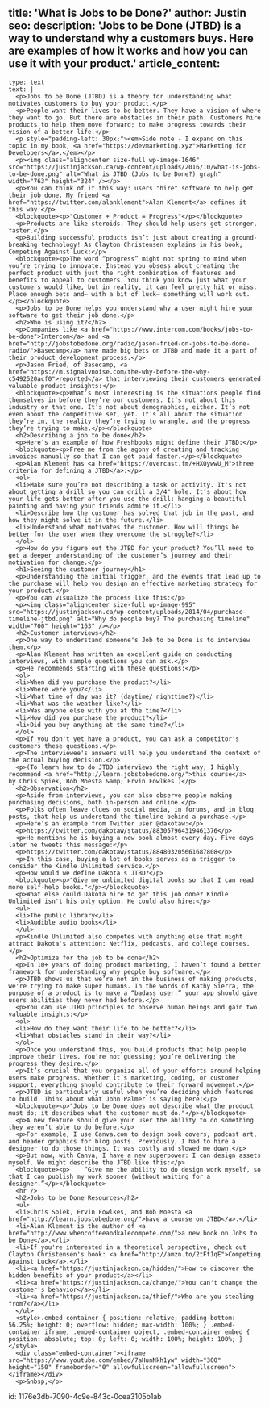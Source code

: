 title: 'What is Jobs to be Done?'
author: Justin
seo:
  description: 'Jobs to be Done (JTBD) is a way to understand why a customers buys. Here are examples of how it works and how you can use it with your product.'
article_content:
  -
    type: text
    text: |
      <p>Jobs to be Done (JTBD) is a theory for understanding what motivates customers to buy your product.</p>
      <p>People want their lives to be better. They have a vision of where they want to go. But there are obstacles in their path. Customers hire products to help them move forward; to make progress towards their vision of a better life.</p>
      <p style="padding-left: 30px;"><em>Side note - I expand on this topic in my book, <a href="https://devmarketing.xyz">Marketing for Developers</a>.</em></p>
      <p><img class="aligncenter size-full wp-image-1646" src="https://justinjackson.ca/wp-content/uploads/2016/10/what-is-jobs-to-be-done.png" alt="What is JTBD (Jobs to be Done?) graph" width="763" height="324" /></p>
      <p>You can think of it this way: users "hire" software to help get their job done. My friend <a href="https://twitter.com/alanklement">Alan Klement</a> defines it this way:</p>
      <blockquote><p>"Customer + Product = Progress"</p></blockquote>
      <p>Products are like steroids. They should help users get stronger, faster.</p>
      <p>Building successful products isn’t just about creating a ground-breaking technology! As Clayton Christensen explains in his book, Competing Against Luck:</p>
      <blockquote><p>The word “progress” might not spring to mind when you’re trying to innovate. Instead you obsess about creating the perfect product with just the right combination of features and benefits to appeal to customers. You think you know just what your customers would like, but in reality, it can feel pretty hit or miss. Place enough bets and— with a bit of luck— something will work out.</p></blockquote>
      <p>Jobs to be Done helps you understand why a user might hire your software to get their job done.</p>
      <h2>Who is using it?</h2>
      <p>Companies like <a href="https://www.intercom.com/books/jobs-to-be-done">Intercom</a> and <a href="http://jobstobedone.org/radio/jason-fried-on-jobs-to-be-done-radio/">Basecamp</a> have made big bets on JTBD and made it a part of their product development process.</p>
      <p>Jason Fried, of Basecamp, <a href="https://m.signalvnoise.com/the-why-before-the-why-c5492520acf0">reported</a> that interviewing their customers generated valuable product insights:</p>
      <blockquote><p>What’s most interesting is the situations people find themselves in before they’re our customers. It’s not about this industry or that one. It’s not about demographics, either. It’s not even about the competitive set, yet. It’s all about the situation they’re in, the reality they’re trying to wrangle, and the progress they’re trying to make.</p></blockquote>
      <h2>Describing a job to be done</h2>
      <p>Here’s an example of how Freshbooks might define their JTBD:</p>
      <blockquote><p>Free me from the agony of creating and tracking invoices manually so that I can get paid faster.</p></blockquote>
      <p>Alan Klement has <a href="https://overcast.fm/+HXQywwU_M">three criteria for defining a JTBD</a>:</p>
      <ol>
      <li>Make sure you’re not describing a task or activity. It's not about getting a drill so you can drill a 3/4" hole. It’s about how your life gets better after you use the drill: hanging a beautiful painting and having your friends admire it.</li>
      <li>Describe how the customer has solved that job in the past, and how they might solve it in the future.</li>
      <li>Understand what motivates the customer. How will things be better for the user when they overcome the struggle?</li>
      </ol>
      <p>How do you figure out the JTBD for your product? You’ll need to get a deeper understanding of the customer’s journey and their motivation for change.</p>
      <h1>Seeing the customer journey</h1>
      <p>Understanding the initial trigger, and the events that lead up to the purchase will help you design an effective marketing strategy for your product.</p>
      <p>You can visualize the process like this:</p>
      <p><img class="aligncenter size-full wp-image-995" src="https://justinjackson.ca/wp-content/uploads/2014/04/purchase-timeline-jtbd.png" alt="Why do people buy? The purchasing timeline" width="700" height="163" /></p>
      <h2>Customer interviews</h2>
      <p>One way to understand someone's Job to be Done is to interview them.</p>
      <p>Alan Klement has written an excellent guide on conducting interviews, with sample questions you can ask.</p>
      <p>He recommends starting with these questions:</p>
      <ol>
      <li>When did you purchase the product?</li>
      <li>Where were you?</li>
      <li>What time of day was it? (daytime/ nighttime?)</li>
      <li>What was the weather like?</li>
      <li>Was anyone else with you at the time?</li>
      <li>How did you purchase the product?</li>
      <li>Did you buy anything at the same time?</li>
      </ol>
      <p>If you don't yet have a product, you can ask a competitor's customers these questions.</p>
      <p>The interviewee's answers will help you understand the context of the actual buying decision.</p>
      <p>(To learn how to do JTBD interviews the right way, I highly recommend <a href="http://learn.jobstobedone.org/">this course</a> by Chris Spiek, Bob Moesta &amp; Ervin Fowlkes.)</p>
      <h2>Observation</h2>
      <p>Aside from interviews, you can also observe people making purchasing decisions, both in-person and online.</p>
      <p>Folks often leave clues on social media, in forums, and in blog posts, that help us understand the timeline behind a purchase.</p>
      <p>Here's an example from Twitter user @dakotaw:</p>
      <p>https://twitter.com/dakotaw/status/883057964319461376</p>
      <p>He mentions he is buying a new book almost every day. Five days later he tweets this message:</p>
      <p>https://twitter.com/dakotaw/status/884803205661687808</p>
      <p>In this case, buying a lot of books serves as a trigger to consider the Kindle Unlimited service.</p>
      <p>How would we define Dakota's JTBD?</p>
      <blockquote><p>"Give me unlimited digital books so that I can read more self-help books."</p></blockquote>
      <p>What else could Dakota hire to get this job done? Kindle Unlimited isn't his only option. He could also hire:</p>
      <ul>
      <li>The public library</li>
      <li>Audible audio books</li>
      </ul>
      <p>Kindle Unlimited also competes with anything else that might attract Dakota's attention: Netflix, podcasts, and college courses.</p>
      <h2>Optimize for the job to be done</h2>
      <p>In 10+ years of doing product marketing, I haven’t found a better framework for understanding why people buy software.</p>
      <p>JTBD shows us that we’re not in the business of making products, we're trying to make super humans. In the words of Kathy Sierra, the purpose of a product is to make a “badass user:” your app should give users abilities they never had before.</p>
      <p>You can use JTBD principles to observe human beings and gain two valuable insights:</p>
      <ol>
      <li>How do they want their life to be better?</li>
      <li>What obstacles stand in their way?</li>
      </ol>
      <p>Once you understand this, you build products that help people improve their lives. You’re not guessing; you’re delivering the progress they desire.</p>
      <p>It’s crucial that you organize all of your efforts around helping users make progress. Whether it’s marketing, coding, or customer support, everything should contribute to their forward movement.</p>
      <p>JTBD is particularly useful when you’re deciding which features to build. Think about what John Palmer is saying here:</p>
      <blockquote><p>"Jobs to be Done does not describe what the product must do; it describes what the customer must do."</p></blockquote>
      <p>A new feature should give your user the ability to do something they weren’t able to do before.</p>
      <p>For example, I use Canva.com to design book covers, podcast art, and header graphics for blog posts. Previously, I had to hire a designer to do those things. It was costly and slowed me down.</p>
      <p>But now, with Canva, I have a new superpower: I can design assets myself. We might describe the JTBD like this:</p>
      <blockquote><p>    “Give me the ability to do design work myself, so that I can publish my work sooner (without waiting for a designer.”</p></blockquote>
      <hr />
      <h2>Jobs to be Done Resources</h2>
      <ul>
      <li>Chris Spiek, Ervin Fowlkes, and Bob Moesta <a href="http://learn.jobstobedone.org/">have a course on JTBD</a>.</li>
      <li>Alan Klement is the author of <a href="http://www.whencoffeeandkalecompete.com/">a new book on Jobs to be Done</a>.</li>
      <li>If you're interested in a theoretical perspective, check out Clayton Christensen's book: <a href="http://amzn.to/2tFt1qE">Competing Against Luck</a>.</li>
      <li><a href="https://justinjackson.ca/hidden/">How to discover the hidden benefits of your product</a></li>
      <li><a href="https://justinjackson.ca/change/">You can't change the customer's behavior</a></li>
      <li><a href="https://justinjackson.ca/thief/">Who are you stealing from?</a></li>
      </ul>
      <style>.embed-container { position: relative; padding-bottom: 56.25%; height: 0; overflow: hidden; max-width: 100%; } .embed-container iframe, .embed-container object, .embed-container embed { position: absolute; top: 0; left: 0; width: 100%; height: 100%; }</style>
      <div class="embed-container"><iframe src="https://www.youtube.com/embed/7aHunNkh1yw" width="300" height="150" frameborder="0" allowfullscreen="allowfullscreen"></iframe></div>
      <p>&nbsp;</p>
      
id: 1176e3db-7090-4c9e-843c-0cea3105b1ab
